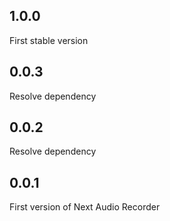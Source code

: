 ## 1.0.0
First stable version

## 0.0.3
Resolve dependency

## 0.0.2
Resolve dependency

## 0.0.1
First version of Next Audio Recorder
